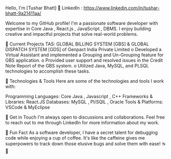 Hello, I'm [Tushar Bhatt] 👋
LinkedIn : https://www.linkedin.com/in/tushar-bhatt-9a21411aa/

Welcome to my GitHub profile! I'm a passionate software developer with expertise in Core Java , React.js , JavaScript , DBMS. I enjoy building creative and impactful projects that solve real-world problems.

🔭 Current Projects
TAS: GLOBAL BILLING SYSTEM [GBS] & GLOBAL DISPATCH SYSTEM [GDS] of Genpact India Private Limited
      o Developed a Virtual Assistant and implemented a Grouping and Un-Grouping feature for GBS application.
      o Provided user support and resolved issues in the Credit Note Report of the GBS system.
      o Utilized Java, MySQL, and PLSQL technologies to accomplish these tasks. 


🌱 Technologies & Tools
Here are some of the technologies and tools I work with:

Programming Languages: Core Java , Javascript , C++
Frameworks & Libraries: React.JS
Databases: MySQL , Pl/SQlL , Oracle
Tools & Platforms: VSCode & MyEclipse

💬 Get in Touch
I'm always open to discussions and collaborations. Feel free to reach out to me through LinkedIn for more information about my work.

🌟 Fun Fact
As a software developer, I have a secret talent for debugging code while enjoying a cup of coffee. It's like the caffeine gives me superpowers to track down those elusive bugs and solve them with ease! ☕️🐛
